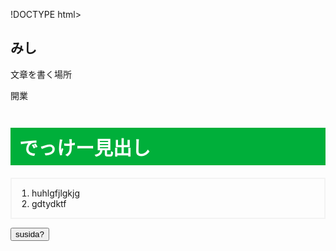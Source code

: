 !DOCTYPE html>
<html lang="ja">
<head>
 <meta charset="utf-8">
 <meta name="viewport" content="width=device-width, intial-scale=2.0">
  <title>サンプルHTML</title>
  <link rel="stylesheet" href="style.css">
  <link rel="icon" href="img/syasin.png" type="image/x-icon">
</head>
<body>
 <h2>みし</h2>
  <p>文章を書く場所</p>
  <p>開業</p>
  <h1>でっけー見出し</h1>
  <ol>
    <li>huhlgfjlgkjg</li>
    <li>gdtydktf</li>
  </ol>
  <button type="button" onclick="location.href='1234567889.html'">susida?</button>
  <style type="text/css">
    h1{
      font-size:30px;
      background-color:#00af3a;
      color:#ffffff;
      padding:8px 14px;
    }
    ol{
      border:2px solid #F3F3F3;
      padding: 14px 14px 14px 32px;
    }
    body{
      background-image:url('https://www.google.com/url?sa=i&url=https%3A%2F%2Fjp.pinterest.com%2Fpin%2F833377106047221453%2F&psig=AOvVaw2SZk1Ggca5ysdRTsuPJhNZ&ust=1742693609776000&source=images&cd=vfe&opi=89978449&ved=0CBQQjRxqFwoTCIjb0d7FnIwDFQAAAAAdAAAAABAE');
      background-position: top left;
      background-size: cover;
      background-repeat: repeat-x;
    }
  </style>
</body>
</html>
